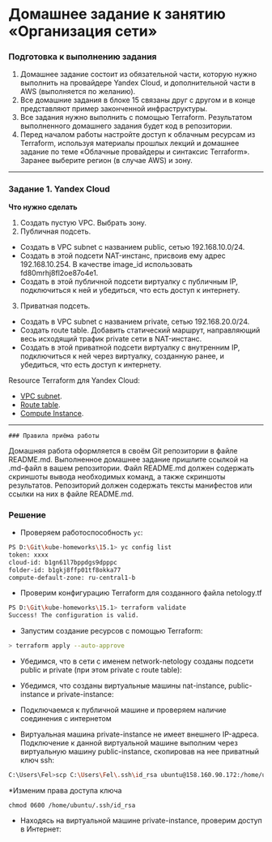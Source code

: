 # Домашнее задание к занятию «Организация сети»

### Подготовка к выполнению задания

1. Домашнее задание состоит из обязательной части, которую нужно выполнить на провайдере Yandex Cloud, и дополнительной части в AWS (выполняется по желанию). 
2. Все домашние задания в блоке 15 связаны друг с другом и в конце представляют пример законченной инфраструктуры.  
3. Все задания нужно выполнить с помощью Terraform. Результатом выполненного домашнего задания будет код в репозитории. 
4. Перед началом работы настройте доступ к облачным ресурсам из Terraform, используя материалы прошлых лекций и домашнее задание по теме «Облачные провайдеры и синтаксис Terraform». Заранее выберите регион (в случае AWS) и зону.

---
### Задание 1. Yandex Cloud 

**Что нужно сделать**

1. Создать пустую VPC. Выбрать зону.
2. Публичная подсеть.

 - Создать в VPC subnet с названием public, сетью 192.168.10.0/24.
 - Создать в этой подсети NAT-инстанс, присвоив ему адрес 192.168.10.254. В качестве image_id использовать fd80mrhj8fl2oe87o4e1.
 - Создать в этой публичной подсети виртуалку с публичным IP, подключиться к ней и убедиться, что есть доступ к интернету.
3. Приватная подсеть.
 - Создать в VPC subnet с названием private, сетью 192.168.20.0/24.
 - Создать route table. Добавить статический маршрут, направляющий весь исходящий трафик private сети в NAT-инстанс.
 - Создать в этой приватной подсети виртуалку с внутренним IP, подключиться к ней через виртуалку, созданную ранее, и убедиться, что есть доступ к интернету.

Resource Terraform для Yandex Cloud:

- [VPC subnet](https://registry.terraform.io/providers/yandex-cloud/yandex/latest/docs/resources/vpc_subnet).
- [Route table](https://registry.terraform.io/providers/yandex-cloud/yandex/latest/docs/resources/vpc_route_table).
- [Compute Instance](https://registry.terraform.io/providers/yandex-cloud/yandex/latest/docs/resources/compute_instance).

---
    ### Правила приёма работы

Домашняя работа оформляется в своём Git репозитории в файле README.md. Выполненное домашнее задание пришлите ссылкой на .md-файл в вашем репозитории.
Файл README.md должен содержать скриншоты вывода необходимых команд, а также скриншоты результатов.
Репозиторий должен содержать тексты манифестов или ссылки на них в файле README.md.

### Решение 

* Проверяем работоспособность `yc`:

```bash
PS D:\Git\kube-homeworks\15.1> yc config list
token: xxxx
cloud-id: b1gn61l7bppdgs9dpppc
folder-id: b1gkj8ffp01tf8okka77
compute-default-zone: ru-central1-b
```



* Проверим конфигурацию Terraform для созданного файла netology.tf

```bash
PS D:\Git\kube-homeworks\15.1> terraform validate
Success! The configuration is valid.
```


* Запустим создание ресурсов с помощью Terraform:
```bash
> terraform apply --auto-approve 
```


* Убедимся, что в сети с именем network-netology созданы подсети public и private (при этом private с route table):


* Убедимся, что созданы виртуальные машины nat-instance, public-instance и private-instance:


* Подключаемся к публичной машине и проверяем наличие соединения с интернетом


* Виртуальная машина private-instance не имеет внешнего IP-адреса. Подключение к данной виртуальной машине выполним через виртуальную машину public-instance, скопировав на нее приватный ключ ssh:

```bash
C:\Users\Fel>scp C:\Users\Fel\.ssh\id_rsa ubuntu@158.160.90.172:/home/ubuntu/.ssh/id_rsa
```
*Изменим права доступа ключа

```
chmod 0600 /home/ubuntu/.ssh/id_rsa
```



* Находясь на виртуальной машине private-instance, проверим доступ в Интернет:

